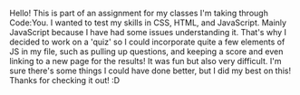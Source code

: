 Hello! This is part of an assignment for my classes I'm taking through Code:You. I wanted to test my skills in CSS, HTML, and JavaScript. Mainly JavaScript because I have had some issues understanding it. That's why I decided to work on a 'quiz' so I could incorporate quite a few elements of JS in my file, such as pulling up questions, and keeping a score and even linking to a new page for the results! It was fun but also very difficult. I'm sure there's some things I could have done better, but I did my best on this! Thanks for checking it out! :D 
